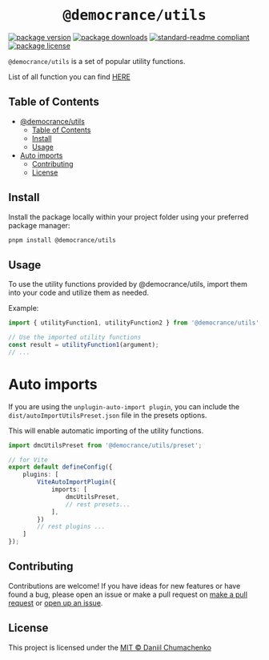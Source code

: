 <h1 align='center'><samp>@democrance/utils</samp></h1>

[![package version](https://img.shields.io/npm/v/@democrance/utils.svg?style=flat-square)](https://npmjs.org/package/@democrance/utils)
[![package downloads](https://img.shields.io/npm/dm/@democrance/utils.svg?style=flat-square)](https://npmjs.org/package/@democrance/utils)
[![standard-readme compliant](https://img.shields.io/badge/readme%20style-standard-brightgreen.svg?style=flat-square)](https://github.com/RichardLitt/standard-readme)
[![package license](https://img.shields.io/npm/l/@democrance/utils.svg?style=flat-square)](https://npmjs.org/package/@democrance/utils)

`@democrance/utils` is a set of popular utility functions.

List of all function you can find [HERE](./docs/modules.md)

## Table of Contents

- [@democrance/utils](#democranceutils)
    - [Table of Contents](#table-of-contents)
    - [Install](#install)
    - [Usage](#usage)
- [Auto imports](#auto-imports)
    - [Contributing](#contributing)
    - [License](#license)

## Install

Install the package locally within your project folder using your preferred package manager:

```sh
pnpm install @democrance/utils
```

## Usage

To use the utility functions provided by @democrance/utils, import them into your code and utilize them as needed.

Example:

```ts
import { utilityFunction1, utilityFunction2 } from '@democrance/utils';

// Use the imported utility functions
const result = utilityFunction1(argument);
// ...
```

# Auto imports

If you are using the `unplugin-auto-import plugin`, you can include the `dist/autoImportUtilsPreset.json` file in the presets options.

This will enable automatic importing of the utility functions.

```ts
import dmcUtilsPreset from '@democrance/utils/preset';

// for Vite
export default defineConfig({
    plugins: [
        ViteAutoImportPlugin({
            imports: [
                dmcUtilsPreset,
                // rest presets...
            ],
        })
        // rest plugins ...
    ]
});
```

## Contributing

Contributions are welcome! If you have ideas for new features or have found a bug, please open an issue or make a pull request on [make a pull request](https://makeapullrequest.com/) or [open up an issue](https://github.com/daniil4udo/utils/issues).

## License

This project is licensed under the [MIT © Daniil Chumachenko](./LICENSE)

